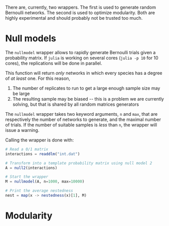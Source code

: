 There are, currently, two wrappers. The first is used to generate random
Bernoulli networks. The second is used to optimize modularity. Both are highly
experimental and should probably not be trusted too much.

# Null models

The `nullmodel` wrapper allows to rapidly generate Bernoulli trials given a
probability matrix. If `julia` is working on several cores (`julia -p 10` for 10
cores), the replications will be done in parallel.

This function will return *only* networks in which every species has a degree of
*at least* one. For this reason,

1. The number of replicates to run to get a large enough sample size may be large
2. The resulting sample may be biased -- this is a problem we are currently solving, but that is shared by all random matrices generators

The `nullmodel` wrapper takes two keyword arguments, `n` and `max`, that are
respectively the number of networks to generate, and the maximal number of
trials. If the number of suitable samples is *less* than `n`, the wrapper will
issue a warning.

Calling the wrapper is done with:

``` julia
# Read a 0/1 matrix
interactions = readdlm("int.dat")

# Transform into a template probability matrix using null model 2
A = null2(interactions)

# Start the wrapper
M = nullmodel(A, n=1000, max=10000)

# Print the average nestedness
nest = map(x -> nestedness(x)[1], M)
```

# Modularity
